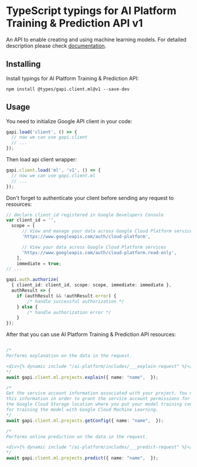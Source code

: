 # TypeScript typings for AI Platform Training & Prediction API v1

An API to enable creating and using machine learning models.
For detailed description please check [documentation](https://cloud.google.com/ml/).

## Installing

Install typings for AI Platform Training & Prediction API:

```
npm install @types/gapi.client.ml@v1 --save-dev
```

## Usage

You need to initialize Google API client in your code:

```typescript
gapi.load('client', () => {
  // now we can use gapi.client
  // ...
});
```

Then load api client wrapper:

```typescript
gapi.client.load('ml', 'v1', () => {
  // now we can use gapi.client.ml
  // ...
});
```

Don't forget to authenticate your client before sending any request to resources:

```typescript
// declare client_id registered in Google Developers Console
var client_id = '',
  scope = [ 
      // View and manage your data across Google Cloud Platform services
      'https://www.googleapis.com/auth/cloud-platform',

      // View your data across Google Cloud Platform services
      'https://www.googleapis.com/auth/cloud-platform.read-only',
    ],
    immediate = true;
// ...

gapi.auth.authorize(
  { client_id: client_id, scope: scope, immediate: immediate },
  authResult => {
    if (authResult && !authResult.error) {
        /* handle successful authorization */
    } else {
        /* handle authorization error */
    }
});
```

After that you can use AI Platform Training & Prediction API resources:

```typescript

/*
Performs explanation on the data in the request.

<div>{% dynamic include "/ai-platform/includes/___explain-request" %}</div>
*/
await gapi.client.ml.projects.explain({ name: "name",  });

/*
Get the service account information associated with your project. You need
this information in order to grant the service account permissions for
the Google Cloud Storage location where you put your model training code
for training the model with Google Cloud Machine Learning.
*/
await gapi.client.ml.projects.getConfig({ name: "name",  });

/*
Performs online prediction on the data in the request.

<div>{% dynamic include "/ai-platform/includes/___predict-request" %}</div>
*/
await gapi.client.ml.projects.predict({ name: "name",  });
```
